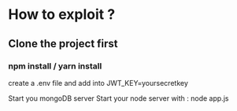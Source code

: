 # How to exploit ?

## Clone the project first

### npm install / yarn install

create a .env file and add into JWT_KEY=yoursecretkey

Start you mongoDB server 
Start your node server with : node app.js 
